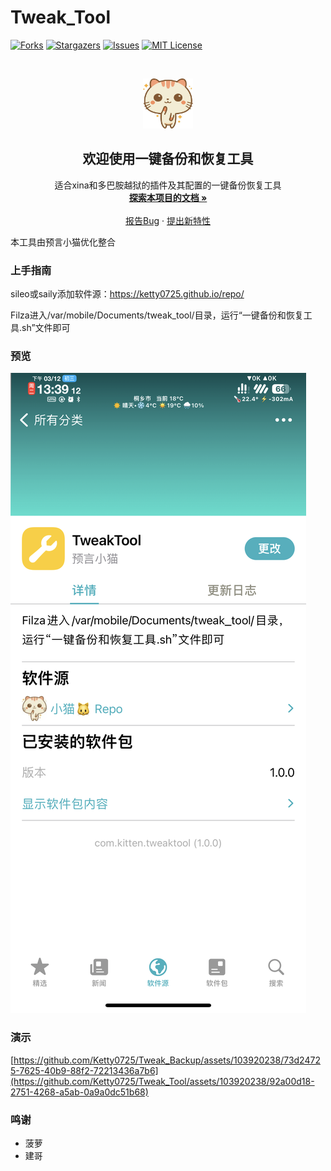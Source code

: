 # Tweak_Tool

<!-- PROJECT SHIELDS -->

[![Forks][forks-shield]][forks-url]
[![Stargazers][stars-shield]][stars-url]
[![Issues][issues-shield]][issues-url]
[![MIT License][license-shield]][license-url]

<!-- PROJECT LOGO -->
<br />

<p align="center">
   <a href="https://github.com/shaojintian/Best_README_template/">
    <img src="logo.png" alt="Logo" width="80" height="80">
  </a>
  <h2 align="center">欢迎使用一键备份和恢复工具</h2>
  <p align="center">
    适合xina和多巴胺越狱的插件及其配置的一键备份恢复工具
    <br />
    <a href="https://github.com/Ketty0725/Tweak_Backup"><strong>探索本项目的文档 »</strong></a>
    <br />
    <br />
    <a href="https://github.com/Ketty0725/Tweak_Backup/issues">报告Bug</a>
    ·
    <a href="https://github.com/Ketty0725/Tweak_Backup/issues">提出新特性</a>
  </p>

</p>

本工具由预言小猫优化整合

### 上手指南
sileo或saily添加软件源：https://ketty0725.github.io/repo/

Filza进入/var/mobile/Documents/tweak_tool/目录，运行“一键备份和恢复工具.sh”文件即可 

### 预览
![image](预览.png)

### 演示
[https://github.com/Ketty0725/Tweak_Backup/assets/103920238/73d24725-7625-40b9-88f2-72213436a7b6](https://github.com/Ketty0725/Tweak_Tool/assets/103920238/92a00d18-2751-4268-a5ab-0a9a0dc51b68)

### 鸣谢


- 菠萝
- 建哥


<!-- links -->
[your-project-path]:Ketty0725/Tweak_Backup
[forks-shield]: https://img.shields.io/github/forks/Ketty0725/Tweak_Backup.svg?style=flat-square
[forks-url]: https://github.com/Ketty0725/Tweak_Backup/network/members
[stars-shield]: https://img.shields.io/github/stars/Ketty0725/Tweak_Backup.svg?style=flat-square
[stars-url]: https://github.com/Ketty0725/Tweak_Backup/stargazers
[issues-shield]: https://img.shields.io/github/issues/Ketty0725/Tweak_Backup.svg?style=flat-square
[issues-url]: https://img.shields.io/github/issues/Ketty0725/Tweak_Backup.svg
[license-shield]: https://img.shields.io/github/license/Ketty0725/Tweak_Backup.svg?style=flat-square
[license-url]: https://github.com/Ketty0725/Tweak_Backup/blob/main/LICENSE
